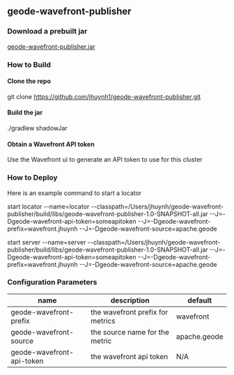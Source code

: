 ## geode-wavefront-publisher

### Download a prebuilt jar
[geode-wavefront-publisher.jar](https://bintray.com/jasonhuynh/jhuynh1-maven/download_file?file_path=com%2Fgithub%2Fjhuynh1%2Fgeode%2Fwavefront%2Fgeode-wavefront-publisher%2F1.0%2Fgeode-wavefront-publisher-1.0-all.jar)

### How to Build

#### Clone the repo
git clone https://github.com/jhuynh1/geode-wavefront-publisher.git

#### Build the jar
./gradlew shadowJar

#### Obtain a Wavefront API token
Use the Wavefront ui to generate an API token to use for this cluster

### How to Deploy
Here is an example command to start a locator

start locator --name=locator --classpath=/Users/jhuynh/geode-wavefront-publisher/build/libs/geode-wavefront-publisher-1.0-SNAPSHOT-all.jar --J=-Dgeode-wavefront-api-token=someapitoken --J=-Dgeode-wavefront-prefix=wavefront.jhuynh --J=-Dgeode-wavefront-source=apache.geode

start server --name=server --classpath=/Users/jhuynh/geode-wavefront-publisher/build/libs/geode-wavefront-publisher-1.0-SNAPSHOT-all.jar --J=-Dgeode-wavefront-api-token=someapitoken --J=-Dgeode-wavefront-prefix=wavefront.jhuynh --J=-Dgeode-wavefront-source=apache.geode


### Configuration Parameters
|name|description|default|
|-----|-----|-----|
|geode-wavefront-prefix| the wavefront prefix for metrics| wavefront |
|geode-wavefront-source| the source name for the metric| apache.geode|
|geode-wavefront-api-token| the wavefront api token| N/A|
